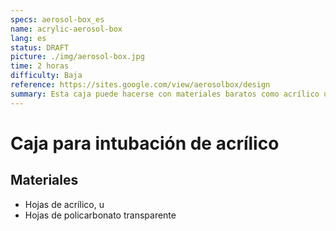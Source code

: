 ```yaml
---
specs: aerosol-box_es
name: acrylic-aerosol-box
lang: es
status: DRAFT
picture: ./img/aerosol-box.jpg
time: 2 horas
difficulty: Baja
reference: https://sites.google.com/view/aerosolbox/design
summary: Esta caja puede hacerse con materiales baratos como acrílico u hojas de policarbonato transparente. Después de una intubación la caja puede ser reutilizada por otro paciente.
---
```


# Caja para intubación de acrílico

<section class="materials">

## Materiales

- Hojas de acrílico, u
- Hojas de policarbonato transparente  

</section>
